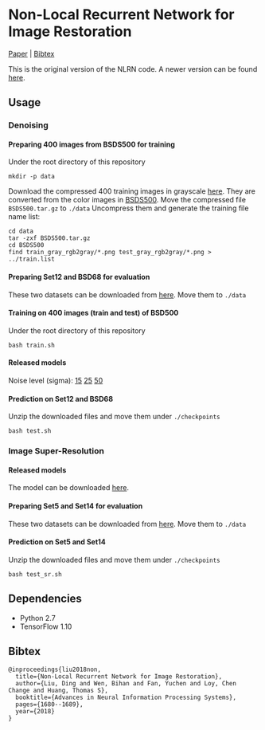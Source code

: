 # Non-Local Recurrent Network for Image Restoration

[Paper](http://papers.nips.cc/paper/7439-non-local-recurrent-network-for-image-restoration.pdf) | [Bibtex](#Bibtex)

This is the original version of the NLRN code. A newer version can be found [here](https://github.com/Ding-Liu/NLRN).

## Usage
### Denoising
#### Preparing 400 images from BSDS500 for training
Under the root directory of this repository
```
mkdir -p data
```
Download the compressed 400 training images in grayscale [here](https://drive.google.com/file/d/1vO65GolyMqUNc3_K9h-dHLiWZcZP2g9E/view?usp=sharing). They are converted from the color images in [BSDS500](https://www2.eecs.berkeley.edu/Research/Projects/CS/vision/grouping/resources.html). Move the compressed file `BSDS500.tar.gz` to `./data`
Uncompress them and generate the training file name list:
```
cd data
tar -zxf BSDS500.tar.gz
cd BSDS500
find train_gray_rgb2gray/*.png test_gray_rgb2gray/*.png > ../train.list
```
#### Preparing Set12 and BSD68 for evaluation
These two datasets can be downloaded from [here](https://github.com/cszn/DnCNN.git). Move them to `./data` 
#### Training on 400 images (train and test) of BSD500
Under the root directory of this repository
```
bash train.sh
```
#### Released models
Noise level (sigma): [15](https://drive.google.com/file/d/19SoZaee_7kFzwnLQvY0uR9NbQl0ddSPG/view?usp=sharing) [25](https://drive.google.com/file/d/1uvD4MuaK1DpZugnlybAccjxvVe1O0jFO/view?usp=sharing) [50](https://drive.google.com/file/d/1Q6nLh4dAvDDEfCzWu6C_GUIrn4paKw9W/view?usp=sharing)
#### Prediction on Set12 and BSD68
Unzip the downloaded files and move them under `./checkpoints`
```
bash test.sh
```

### Image Super-Resolution

#### Released models
The model can be downloaded [here](https://drive.google.com/file/d/1VWa_IcYClCMaaPqiWNzgPRJfaTB-zSni/view?usp=sharing).
#### Preparing Set5 and Set14 for evaluation
These two datasets can be downloaded from [here](https://github.com/cszn/DnCNN.git). Move them to `./data`
#### Prediction on Set5 and Set14
Unzip the downloaded files and move them under `./checkpoints`
```
bash test_sr.sh
```

## Dependencies
- Python 2.7
- TensorFlow 1.10
## Bibtex
```
@inproceedings{liu2018non,
  title={Non-Local Recurrent Network for Image Restoration},
  author={Liu, Ding and Wen, Bihan and Fan, Yuchen and Loy, Chen Change and Huang, Thomas S},
  booktitle={Advances in Neural Information Processing Systems},
  pages={1680--1689},
  year={2018}
}
```
